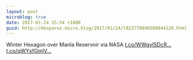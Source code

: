 ```yaml
---
layout: post
microblog: true
date: 2017-01-24 15:54 +1000
guid: http://desparoz.micro.blog/2017/01/24/t823770846560944128.html
---
```

Winter Hexagon over Manla Reservoir  via NASA [t.co/WWgyI5DcR...](https://t.co/WWgyI5DcRH) [t.co/qWYxfGmlV...](https://t.co/qWYxfGmlVo)
